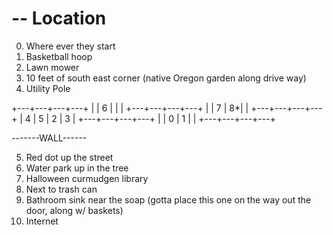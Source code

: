 # -- Location
0. Where ever they start
1. Basketball hoop
2. Lawn mower
3. 10 feet of south east corner (native Oregon garden along drive way)
4. Utility Pole

+---+---+---+---+
|   | 6 |   |   |
+---+---+---+---+
|   | 7 | 8*|   |
+---+---+---+---+
| 4 | 5 | 2 | 3 |
+---+---+---+---+
|   | 0 | 1 |   |
+---+---+---+---+

-------WALL------

5. Red dot up the street
6. Water park up in the tree
7. Halloween curmudgen library
8. Next to trash can
9. Bathroom sink near the soap (gotta place this one on the way out the door, along w/ baskets)
10. Internet